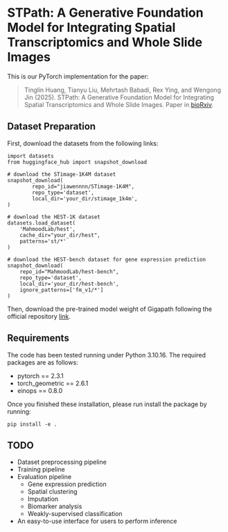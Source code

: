 # STPath: A Generative Foundation Model for Integrating Spatial Transcriptomics and Whole Slide Images

This is our PyTorch implementation for the paper:

> Tinglin Huang, Tianyu Liu, Mehrtash Babadi, Rex Ying, and Wengong Jin (2025). STPath: A Generative Foundation Model for Integrating Spatial Transcriptomics and Whole Slide Images. Paper in [bioRxiv](https://www.biorxiv.org/content/biorxiv/early/2025/04/24/2025.04.19.649665.full.pdf).

## Dataset Preparation

First, download the datasets from the following links:

```
import datasets
from huggingface_hub import snapshot_download

# download the STimage-1K4M dataset
snapshot_download(
        repo_id="jiawennnn/STimage-1K4M", 
        repo_type='dataset', 
        local_dir='your_dir/stimage_1k4m',
)

# download the HEST-1K dataset
datasets.load_dataset(
    'MahmoodLab/hest', 
    cache_dir="your_dir/hest",
    patterns='st/*'
)

# download the HEST-bench dataset for gene expression prediction
snapshot_download(
    repo_id="MahmoodLab/hest-bench", 
    repo_type='dataset', 
    local_dir='your_dir/hest-bench',
    ignore_patterns=['fm_v1/*']
)
```

Then, download the pre-trained model weight of Gigapath following the official repository [link](https://github.com/prov-gigapath/prov-gigapath).


## Requirements

The code has been tested running under Python 3.10.16. The required packages are as follows:
- pytorch == 2.3.1
- torch_geometric == 2.6.1
- einops == 0.8.0

Once you finished these installation, please run install the package by running:
```
pip install -e .
```

## TODO

* Dataset preprocessing pipeline
* Training pipeline
* Evaluation pipeline
    * Gene expression prediction
    * Spatial clustering
    * Imputation
    * Biomarker analysis
    * Weakly-supervised classification
* An easy-to-use interface for users to perform inference